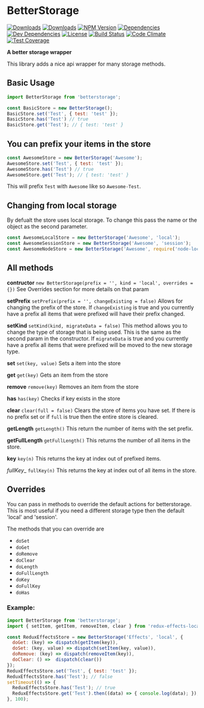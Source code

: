 # BetterStorage

[![Downloads][npm-dm]][package-url]
[![Downloads][npm-dt]][package-url]
[![NPM Version][npm-v]][package-url]
[![Dependencies][deps]][package-url]
[![Dev Dependencies][dev-deps]][package-url]
[![License][license]][package-url]
[![Build Status](https://travis-ci.org/jcgertig/betterstorage.svg?branch=master)](https://travis-ci.org/jcgertig/bbetterstorage)
[![Code Climate](https://codeclimate.com/github/jcgertig/betterstorage/badges/gpa.svg)](https://codeclimate.com/github/jcgertig/betterstorage)
[![Test Coverage](https://codeclimate.com/github/jcgertig/betterstorage/badges/coverage.svg)](https://codeclimate.com/github/jcgertig/betterstorage/coverage)

__A better storage wrapper__

This library adds a nice api wrapper for many storage methods.

## Basic Usage

```javascript
import BetterStorage from 'betterstorage';

const BasicStore = new BetterStorage();
BasicStore.set('Test', { test: 'test' });
BasicStore.has('Test') // true
BasicStore.get('Test'); // { test: 'test' }
```

## You can prefix your items in the store

```javascript
const AwesomeStore = new BetterStorage('Awesome');
AwesomeStore.set('Test', { test: 'test' });
AwesomeStore.has('Test') // true
AwesomeStore.get('Test'); // { test: 'test' }
```

This will prefix `Test` with `Awesome` like so `Awesome-Test`.

## Changing from local storage
By defualt the store uses local storage.
To change this pass the name or the object as the second parameter.

```javascript
const AwesomeLocalStore = new BetterStorage('Awesome', 'local');
const AwesomeSessionStore = new BetterStorage('Awesome', 'session');
const AwesomeNodeStore = new BetterStorage('Awesome', require('node-localstorage').LocalStorage);
```

## All methods

__contructor__
`new BetterStorage(prefix = '', kind = 'local', overrides = {})`
See Overrides section for more details on that param

__setPrefix__
`setPrefix(prefix = '', changeExisting = false)`
Allows for changing the prefix of the store.
If `changeExisting` is true and you currently have a prefix all items that were prefixed
will have their prefix changed.

__setKind__
`setKind(kind, migrateData = false)`
This method allows you to change the type of storage that is being used.
This is the same as the second param in the constructor.
If `migrateData` is true and you currently have a prefix all items that were prefixed
will be moved to the new storage type.

__set__
`set(key, value)`
Sets a item into the store

__get__
`get(key)`
Gets an item from the store

__remove__
`remove(key)`
Removes an item from the store

__has__
`has(key)`
Checks if key exists in the store

__clear__
`clear(full = false)`
Clears the store of items you have set. If there is no prefix set or if `full` is
true then the entire store is cleared.

__getLength__
`getLength()`
This return the number of items with the set prefix.

__getFullLength__
`getFullLength()`
This returns the number of all items in the store.

__key__
`key(n)`
This returns the key at index out of prefixed items.

_fullKey__
`fullKey(n)`
This returns the key at index out of all items in the store.

## Overrides
You can pass in methods to override the default actions for betterstorage.
This is most useful if you need a different storage type then the default 'local' and 'session'.

The methods that you can override are
 - `doSet`
 - `doGet`
 - `doRemove`
 - `doClear`
 - `doLength`
 - `doFullLength`
 - `doKey`
 - `doFullKey`
 - `doHas`

### Example:

```javascript
import BetterStorage from 'betterstorage';
import { setItem, getItem, removeItem, clear } from 'redux-effects-localStorage';

const ReduxEffectsStore = new BetterStorage('Effects', 'local', {
  doGet: (key) => dispatch(getItem(key)),
  doSet: (key, value) => dispatch(setItem(key, value)),
  doRemove: (key) => dispatch(removeItem(key)),
  doClear: () =>  dispatch(clear())
});
ReduxEffectsStore.set('Test', { test: 'test' });
ReduxEffectsStore.has('Test'); // false
setTimeout(() => {
  ReduxEffectsStore.has('Test'); // true
  ReduxEffectsStore.get('Test').then((data) => { console.log(data); }); // { test: 'test' }
}, 100);
```

[npm-dm]: https://img.shields.io/npm/dm/betterstorage.svg
[npm-dt]: https://img.shields.io/npm/dt/betterstorage.svg
[npm-v]: https://img.shields.io/npm/v/betterstorage.svg
[deps]: https://img.shields.io/david/jcgertig/betterstorage.svg
[dev-deps]: https://img.shields.io/david/dev/jcgertig/betterstorage.svg
[license]: https://img.shields.io/npm/l/betterstorage.svg
[package-url]: https://npmjs.com/package/betterstorage
